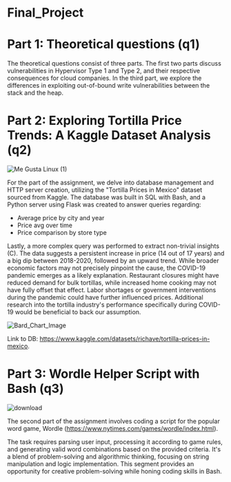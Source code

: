 # Final_Project 
# Part 1: Theoretical questions (q1)  
The theoretical questions consist of three parts. The first two parts discuss vulnerabilities in Hypervisor Type 1 and Type 2, and their respective consequences for cloud companies. In the third part, we explore the differences in exploiting out-of-bound write vulnerabilities between the stack and the heap.


# Part 2: Exploring Tortilla Price Trends: A Kaggle Dataset Analysis (q2)



![Me Gusta Linux (1)](https://github.com/Joelbarlev/Final_Project/assets/164216580/d146eb28-1859-4c6f-9dfb-b48f878ef655)



For the part of the assignment, we delve into database management and HTTP server creation, utilizing the "Tortilla Prices in Mexico" dataset sourced from Kaggle. The database was built in SQL with Bash, and a Python server using Flask was created to answer queries regarding:

- Average price by city and year
- Price avg over time
- Price comparison by store type

Lastly, a more complex query was performed to extract non-trivial insights (C). The data suggests a persistent increase in price (14 out of 17 years) and a big dip between 2018-2020, followed by an upward trend. While broader economic factors may not precisely pinpoint the cause, the COVID-19 pandemic emerges as a likely explanation. Restaurant closures might have reduced demand for bulk tortillas, while increased home cooking may not have fully offset that effect. Labor shortages or government interventions during the pandemic could have further influenced prices. Additional research into the tortilla industry's performance specifically during COVID-19 would be beneficial to back our assumption.

![Bard_Chart_Image](https://github.com/Joelbarlev/Final_Project/assets/164216580/3a58a498-e41d-4ff6-b0b9-2c4a8197de16)

Link to DB: https://www.kaggle.com/datasets/richave/tortilla-prices-in-mexico.


# Part 3: Wordle Helper Script with Bash (q3)
![download](https://github.com/Joelbarlev/Final_Project/assets/164216580/a2214a9a-890e-43cb-bfe1-5c2358ae0f72)

The second part of the assignment involves coding a script for the popular word game, Wordle (https://www.nytimes.com/games/wordle/index.html). 

The task requires parsing user input, processing it according to game rules, and generating valid word combinations based on the provided criteria. It's a blend of problem-solving and algorithmic thinking, focusing on string manipulation and logic implementation. This segment provides an opportunity for creative problem-solving while honing coding skills in Bash.
